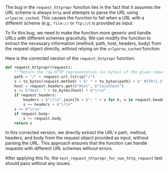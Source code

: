 The bug in the `request_httprepr` function lies in the fact that it assumes the URL scheme is always `http` and attempts to parse the URL using `urlparse_cached`. This causes the function to fail when a URL with a different scheme (e.g., `file://` or `ftp://`) is provided as input.

To fix this bug, we need to make the function more generic and handle URLs with different schemes gracefully. We can modify the function to extract the necessary information (method, path, host, headers, body) from the request object directly, without relying on the `urlparse_cached` function.

Here is the corrected version of the `request_httprepr` function:

```python
def request_httprepr(request):
    """Return the raw HTTP representation (as bytes) of the given request."""
    path = "/" + request.url.lstrip("/")
    s = to_bytes(request.method) + b" " + to_bytes(path) + b" HTTP/1.1\r\n"
    host = request.headers.get(b"Host", b"localhost")
    s += b"Host: " + to_bytes(host) + b"\r\n"
    if request.headers:
        headers = b"\r\n".join([k + b": " + v for k, v in request.headers.items()])
        s += headers + b"\r\n"
    s += b"\r\n"
    if request.body:
        s += request.body
    return s
```

In this corrected version, we directly extract the URL's path, method, headers, and body from the request object provided as input, without parsing the URL. This approach ensures that the function can handle requests with different URL schemes without errors.

After applying this fix, the `test_request_httprepr_for_non_http_request` test should pass without any issues.